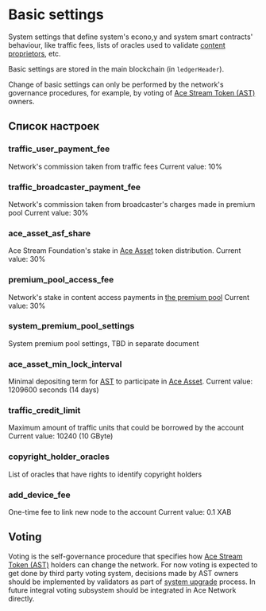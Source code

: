 # Basic settings

System settings that define system's econo,y and system smart contracts' behaviour, like traffic fees, lists of oracles used to validate [content proprietors][1], etc.

Basic settings are stored in the main blockchain (in `ledgerHeader`).

Change of basic settings can only be performed by the network's governance procedures, for example, by voting of [Ace Stream Token (AST)][6] owners.


## Список настроек

### traffic_user_payment_fee

Network's commission taken from traffic fees
Current value: 10%

### traffic_broadcaster_payment_fee
Network's commission taken from broadcaster's charges made in premium pool
Current value: 30%

### ace_asset_asf_share
Ace Stream Foundation's stake in [Ace Asset][2] token distribution.
Current value: 30%

### premium_pool_access_fee
Network's stake in content access payments in [the premium pool][5]
Current value: 30%

### system_premium_pool_settings
System premium pool settings, TBD in separate document

### ace_asset_min_lock_interval
Minimal depositing term for [AST][6] to participate in [Ace Asset][2].
Current value: 1209600 seconds (14 days)

### traffic_credit_limit
Maximum amount of traffic units that could be borrowed by the account
Current value: 10240 (10 GByte)

### copyright_holder_oracles
List of oracles that have rights to identify copyright holders

### add_device_fee
One-time fee to link new node to the account
Current value: 0.1 XAB


## Voting

Voting is the self-governance procedure that specifies how [Ace Stream Token (AST)][6] holders can change the network. For now voting is expected to get done by third party voting system, decisions made by AST owners should be implemented by validators as part of [system upgrade][3] process. In future integral voting subsystem should be integrated in Ace Network directly.



[1]: ../network-participants/copyright-holders.md
[2]: ../services/ace-asset.md
[3]: https://developers.stellar.org/docs/run-core-node/network-upgrades/
[5]: ../services/premium-pool.md
[6]: ../system-tokens/ace-stream-token.md
